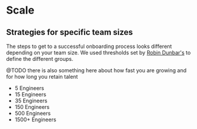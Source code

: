 # Scale

## Strategies for specific team sizes

The steps to get to a successful onboarding process looks different depending on your team size. We used thresholds set by [Robin Dunbar's](https://en.wikipedia.org/wiki/Dunbar%27s_number) to define the different groups.

@TODO there is also something here about how fast you are growing and for how long you retain talent

* 5 Engineers
* 15 Engineers
* 35 Engineers
* 150 Engineers
* 500 Engineers
* 1500+ Engineers
